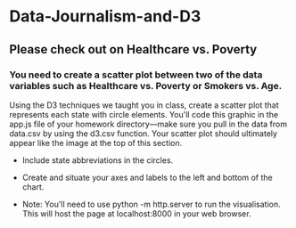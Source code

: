 # Data-Journalism-and-D3
## Please check out on Healthcare vs. Poverty

### You need to create a scatter plot between two of the data variables such as Healthcare vs. Poverty or Smokers vs. Age.
Using the D3 techniques we taught you in class, create a scatter plot that represents each state with circle elements. You'll code this graphic in the app.js file of your homework directory—make sure you pull in the data from data.csv by using the d3.csv function. Your scatter plot should ultimately appear like the image at the top of this section.


- Include state abbreviations in the circles.


- Create and situate your axes and labels to the left and bottom of the chart.


- Note: You'll need to use python -m http.server to run the visualisation. This will host the page at localhost:8000 in your web browser.
